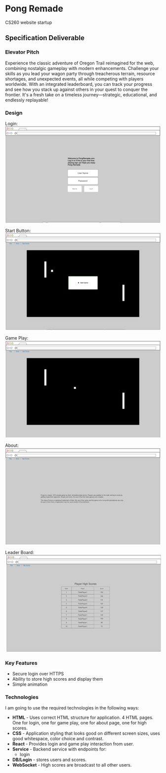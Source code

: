 # Pong Remade
CS260 website startup

## Specification Deliverable

### Elevator Pitch

Experience the classic adventure of Oregon Trail reimagined for the web, combining nostalgic gameplay with modern enhancements. Challenge your skills as you lead your wagon party through treacherous terrain, resource shortages, and unexpected events, all while competing with players worldwide. With an integrated leaderboard, you can track your progress and see how you stack up against others in your quest to conquer the frontier. It's a fresh take on a timeless journey—strategic, educational, and endlessly replayable!

### Design

Login:
![Mock](Login.jpeg)

Start Button:
![Mock](StartGame.jpeg)

Game Play:
![Mock](PongGame.jpeg)

About:
![Mock](About.jpeg)

Leader Board:
![Mock](Scores.jpeg)

### Key Features

- Secure login over HTTPS
- Ability to store high scores and display them
- Simple animation

### Technologies

I am going to use the required technologies in the following ways:

- **HTML** - Uses correct HTML structure for application. 4 HTML pages. One for login, one for game play, one for about page, one for high scores.
- **CSS** - Application styling that looks good on different screen sizes, uses good whitespace, color choice and contrast.
- **React** - Provides login and game play interaction from user.
- **Service** - Backend service with endpoints for:
  - login
- **DB/Login** - stores users and scores.
- **WebSocket** - High scores are broadcast to all other users.
